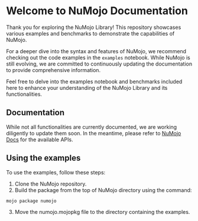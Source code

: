 # Welcome to NuMojo Documentation

Thank you for exploring the NuMojo Library! This repository showcases various examples and benchmarks to demonstrate the capabilities of NuMojo.

For a deeper dive into the syntax and features of NuMojo, we recommend checking out the code examples in the `examples` notebook. While NuMojo is still evolving, we are committed to continuously updating the documentation to provide comprehensive information.

Feel free to delve into the examples notebook and benchmarks included here to enhance your understanding of the NuMojo Library and its functionalities.


## Documentation 
While not all functionalities are currently documented, we are working diligently to update them soon. In the meantime, please refer to [NuMojo Docs](./docs/README.md) for the available APIs.


## Using the examples

To use the examples, follow these steps:
1. Clone the NuMojo repository.
2. Build the package from the top of NuMojo directory using the command:
```
mojo package numojo
```
3. Move the numojo.mojopkg file to the directory containing the examples. 
